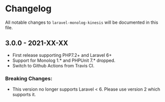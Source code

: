 # Changelog

All notable changes to `laravel-monolog-kinesis` will be documented in this file.

## 3.0.0 - 2021-XX-XX

- First release supporting PHP7.2+ and Laravel 6+
- Support for Monolog 1.* and PHPUnit 7.* dropped. 
- Switch to Github Actions from Travis CI.

### Breaking Changes:
- This version no longer supports Laravel < 6. Please use version 2 which supports it. 
